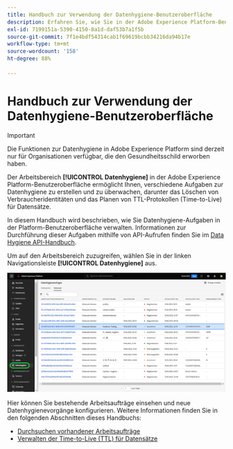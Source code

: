 ```yaml
---
title: Handbuch zur Verwendung der Datenhygiene-Benutzeroberfläche
description: Erfahren Sie, wie Sie in der Adobe Experience Platform-Benutzeroberfläche Datenhygiene-Aufgaben verwalten können.
exl-id: 7199151a-5390-4150-8a1d-daf53b7a1f5b
source-git-commit: 7f1e4bdf54314cab1f69619bcbb34216da94b17e
workflow-type: tm+mt
source-wordcount: '158'
ht-degree: 88%

---
```


# Handbuch zur Verwendung der Datenhygiene-Benutzeroberfläche

>[!IMPORTANT]
>
>Die Funktionen zur Datenhygiene in Adobe Experience Platform sind derzeit nur für Organisationen verfügbar, die den Gesundheitsschild erworben haben.

Der Arbeitsbereich **[!UICONTROL Datenhygiene]** in der Adobe Experience Platform-Benutzeroberfläche ermöglicht Ihnen, verschiedene Aufgaben zur Datenhygiene zu erstellen und zu überwachen, darunter das Löschen von Verbraucheridentitäten und das Planen von TTL-Protokollen (Time-to-Live) für Datensätze.

In diesem Handbuch wird beschrieben, wie Sie Datenhygiene-Aufgaben in der Platform-Benutzeroberfläche verwalten. Informationen zur Durchführung dieser Aufgaben mithilfe von API-Aufrufen finden Sie im [Data Hygiene API-Handbuch](../api/overview.md).

Um auf den Arbeitsbereich zuzugreifen, wählen Sie in der linken Navigationsleiste **[!UICONTROL Datenhygiene]** aus.

![Bild, das den Arbeitsbereich [!UICONTROL Datenhygiene] in der Platform-Benutzeroberfläche zeigt](../images/ui/overview/home.png)

Hier können Sie bestehende Arbeitsaufträge einsehen und neue Datenhygienevorgänge konfigurieren. Weitere Informationen finden Sie in den folgenden Abschnitten dieses Handbuchs:

* [Durchsuchen vorhandener Arbeitsaufträge](./browse.md)
* [Verwalten der Time-to-Live (TTL) für Datensätze](./ttl.md)
